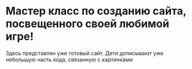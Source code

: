 # Мастер класс по созданию сайта, посвещенного своей любимой игре!
Здесь представлен уже готовый сайт. Дети дописывают уже небольшую часть кода, связанную с картинками

